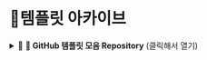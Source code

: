 # 🌿템플릿 아카이브

<details>
<summary>🔗 <strong>📁 GitHub 템플릿 모음 Repository</strong> (클릭해서 열기)</summary>

<br>

이 저장소는 GitHub에서 **이슈 템플릿**과 **PR 템플릿**을 손쉽게 적용하고 사용할 수 있도록 정리된 템플릿 모음집입니다.
다양한 유형별 템플릿이 `IssueTemplates`와 `PRTemplate` 폴더에 정리되어 있습니다.

🔗 [템플릿 폴더 바로가기](https://github.com/Kimgyuilli/Templates/tree/main/github)

---

## 🗂️ 폴더 구조
```
.
├── .github
│   ├── ISSUE_TEMPLATE/         # GitHub에서 자동으로 인식되는 이슈 템플릿 폴더
│   └── PULL_REQUEST_TEMPLATE.md # 기본 PR 템플릿 파일
│
├── github                      # 템플릿 파일 모음 폴더 (링크 ↓)
│   ├── IssueTemplates/         # 다양한 이슈 템플릿 정리
│   └── PRTemplate/             # PR 유형별 템플릿 모음
│       ├── pr_bugfix.md
│       ├── pr_feature.md
│       ├── pr_refactor.md
│       └── pr_general/         # 범용 PR 템플릿 모음         
|           ├── pr_general1.md
│           └── pr_general2.md    
│
├── labels.json                 # 커스텀 GitHub 라벨 설정용 JSON
└── README.md                   # 저장소 소개 파일
```


---


## ⚙️ 사용 방법

### ✅ 템플릿 적용하기

해당 저장소의 `.github` 폴더를 **자신의 프로젝트 루트 디렉토리에 그대로 복사**하면 다음과 같은 기능이 자동 적용됩니다:

- **이슈 템플릿**: 이슈 작성 시 템플릿 목록이 표시되고 선택할 수 있습니다.
- **PR 템플릿**: PR 생성 시 기본 템플릿이 자동으로 삽입됩니다.

> 📝 `.git` 폴더가 아닌 `.github` 폴더를 루트에 넣어야 합니다!

---

## 🏷️ 라벨 설정

- 저장소 내의 `labels.json` 파일을 사용하면 GitHub 라벨을 일괄 적용할 수 있습니다.
- 관련 도구(`github-labeler` 등)를 통해 한 줄 명령어로 적용 가능합니다.

---

